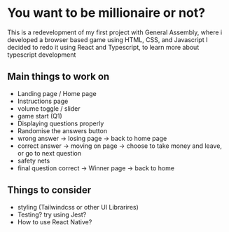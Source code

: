 # You want to be millionaire or not?

This is a redevelopment of my first project with General Assembly, where i developed a browser based game using HTML, CSS, and Javascript
I decided to redo it using React and Typescript, to learn more about typescript development

## Main things to work on
- Landing page / Home page
- Instructions page
- volume toggle / slider
- game start (Q1)
- Displaying questions properly
- Randomise the answers button
- wrong answer -> losing page -> back to home page
- correct answer -> moving on page -> choose to take money and leave, or go to next question
- safety nets
- final question correct -> Winner page -> back to home

## Things to consider
- styling (Tailwindcss or other UI Librarires)
- Testing? try using Jest?
- How to use React Native?


